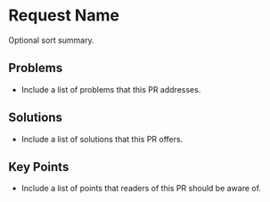 # Request Name
Optional sort summary.

## Problems
- Include a list of problems that this PR addresses.

## Solutions
- Include a list of solutions that this PR offers.

## Key Points
- Include a list of points that readers of this PR
should be aware of.
